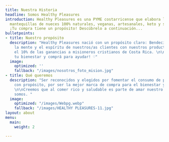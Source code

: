 ```yaml
---
title: Nuestra Historia
headline: Somos Healthy Pleasures
introduction: Healthy Pleasures es una PYME costarricense que elabora las mejores
  mantequillas de nueces 100% naturales, veganas, artesanales, keto y sin azúcar.
  ¡Tu compra tiene un propósito! Descúbrelo a continuación...
bulletpoints:
- title: Nuestro propósito
  description: "Healthy Pleasures nació con un propósito claro: Bendecir el cuerpo,
    la mente y el espíritu de nuestros/as clientes con nuestros productos y donar
    el 10% de las ganancias a misioneros cristianos de Costa Rica. \n\n¡Comprá para
    tu bienestar y comprá para ayudar! ♡"
  image:
    optimized: ''
    fallback: "/images/nosotros_foto_mision.jpg"
- title: Qué queremos
  description: "Ser reconocidos y elegidos por fomentar el consumo de productos alimenticios
    con propósito, por ser la mejor marca de compra para el bienestar y para ayudar.
    \n\nCreemos que al comer rico y saludable es parte de amar nuestro cuerpo y quienes
    somos. "
  image:
    optimized: "/images/Webpg.webp"
    fallback: "/images/HEALTHY PLEASURES-11.jpg"
layout: about
menu:
  main:
    weight: 2

---
```

